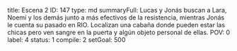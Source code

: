 title:          Escena 2
ID:             147
type:           md
summaryFull:    Lucas y Jonás buscan a Lara, Noemí y los demás junto a más efectivos de la resistencia, mientras Jonás le cuenta su pasado en RIO. Localizan una cabaña donde pueden estar las chicas pero ven sangre en la puerta y algún objeto personal de ellas.
POV:            0
label:          4
status:         1
compile:        2
setGoal:        500


